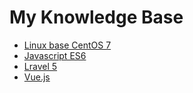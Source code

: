 # My Knowledge Base
* [Linux base CentOS 7](https://github.com/learninglife-d/note/tree/master/Linux)
* [Javascript ES6](https://github.com/learninglife-d/note/tree/master/javascript_ES6)
* [Lravel 5](https://github.com/learninglife-d/note/tree/master/laravel)
* [Vue.js](https://github.com/learninglife-d/note/tree/master/Vue)

